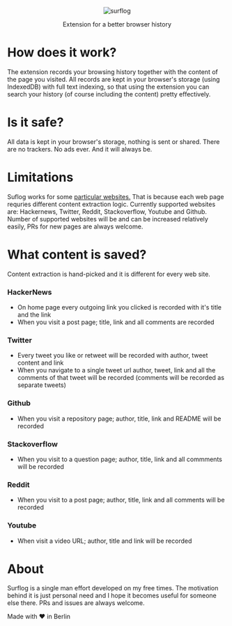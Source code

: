 <p align="center">
  <img alt="surflog" src="https://github.com/diki/surfcut/blob/master/assets/banner_small.png">
</p>

<p align="center">
  Extension for a better browser history
</p>

# How does it work?

The extension records your browsing history together with the content of the page you visited. All records are kept in your browser's storage (using IndexedDB) with full text indexing, so that using the extension you can search your history (of course including the content) pretty effectively.

# Is it safe?

All data is kept in your browser's storage, nothing is sent or shared. There are no trackers. No ads ever. And it will always be.

# Limitations

Suflog works for some <ins>particular websites.</ins> That is because each web page requries different content extraction logic. Currently supported websites are: Hackernews, Twitter, Reddit, Stackoverflow, Youtube and Github. Number of supported websites will be and can be increased relatively easily, PRs for new pages are always welcome.

# What content is saved?

Content extraction is hand-picked and it is different for every web site.

### HackerNews

- On home page every outgoing link you clicked is recorded with it's title and the link
- When you visit a post page; title, link and all comments are recorded

### Twitter

- Every tweet you like or retweet will be recorded with author, tweet content and link
- When you navigate to a single tweet url author, tweet, link and all the comments of that tweet will be recorded (comments will be recorded as separate tweets)

### Github

- When you visit a repository page; author, title, link and README will be recorded

### Stackoverflow

- When you visit to a question page; author, title, link and all commments will be recorded

### Reddit

- When you visit to a post page; author, title, link and all comments will be recorded

### Youtube

- When visit a video URL; author, title and link will be recorded

# About

Surflog is a single man effort developed on my free times. The motivation behind it is just personal need and I hope it becomes useful for someone else there. PRs and issues are always welcome.

Made with ❤ in Berlin
